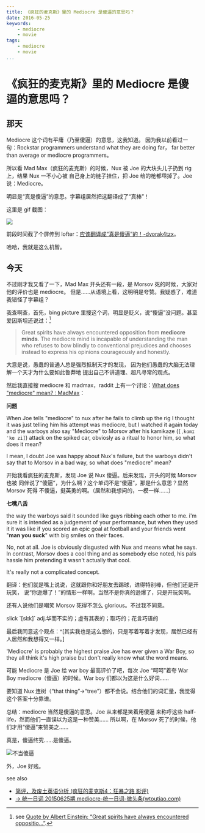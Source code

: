 ```yaml
---
title: 《疯狂的麦克斯》里的 Mediocre 是傻逼的意思吗？
date: 2016-05-25
keywords:
    - mediocre
    - movie
tags:
    - mediocre
    - movie
...
```


《疯狂的麦克斯》里的 Mediocre 是傻逼的意思吗？
=============================================

## 那天

Mediocre 这个词有平庸（乃至傻逼）的意思，这我知道。
因为我以前看过一句：Rockstar programmers understand what they are doing far，
far better than average or mediocre programmers。

所以看 Mad Max（疯狂的麦克斯）的时候，Nux 被 Joe 的大块头儿子扔到 rig 上，结果 Nux 一不小心被
自己身上的链子挂住，把 Joe 给的枪都甩掉了。Joe 说：Mediocre。

明显是“真是傻逼”的意思。字幕组居然把这翻译成了“真棒”！

这里是 gif 截图：

![](http://whudoc.qiniudn.com/2016/mediocre.gif)

前段时间截了个屏传到 lofter：[应该翻译成“真是傻逼”的！-dvorak4tzx](http://dvorak4tzx.lofter.com/post/1d4021c8_ad828c7)。

哈哈，我就是这么机智。

## 今天

不过刚才我又看了一下，Mad Max 开头还有一段，是 Morsov 死的时候，大家对他的评价也是 mediocre。
但是……从语境上看，这明明是夸赞。我疑惑了，难道我错怪了字幕组？

我查啊查，首先，bing picture 里搜这个词，明显是贬义，说“傻逼”没问题。甚至爱因斯坦还说过：[^einstein]

> Great spirits have always encountered opposition from **mediocre minds**. The
> mediocre mind is incapable of understanding the man who refuses to bow
> blindly to conventional prejudices and chooses instead to express his
> opinions courageously and honestly.

大意是说，愚蠢的普通人总是强烈抵制天才的发现，
因为他们愚蠢的大脑无法理解一个天才为什么要如此鲁莽地
提出自己不讲道理、超凡寻常的观点。

[^einstein]: see [Quote by Albert Einstein: “Great spirits have always
    encountered oppositio...”](http://www.goodreads.com/quotes/470750-great-spirits-have-always-encountered-opposition-from-mediocre-minds-the).

然后我直接搜 mediocre 和 madmax，raddit 上有一个讨论：[What does "mediocre"
mean? : MadMax](https://www.reddit.com/r/MadMax/comments/36ouic/what_does_mediocre_mean/)：

**问题**

When Joe tells "mediocre" to nux after he fails to climb up the rig I thought
it was just telling him his attempt was mediocre, but I watched it again today
and the warboys also say "Mediocre" to Morsov after his kamikaze (`[ˌkɑmɪˈkɑ
zi]`) attack on the spiked car, obviosly as a ritual to honor him, so what does it mean?

I mean, I doubt Joe was happy about Nux's failure, but the warboys didn't say
that to Morsov in a bad way, so what does "mediocre" mean?

开始我看疯狂的麦克斯，发现 Joe 说 Nux 傻逼。后来发现，开头的时候 Morsov 也被
同伴说了“傻逼”，为什么啊？这个单词不是“傻逼”，那是什么意思？显然 Morsov 死得
不傻逼，挺英勇的啊。（居然和我想问的，一模一样……）

**七嘴八舌**

the way the warboys said it sounded like guys ribbing each other to me. i'm
sure it is intended as a judgement of your performance, but when they used
it it was like if you scored an epic goal at football and your friends went
"**man you suck**" with big smiles on their faces.

No, not at all. Joe is obviously disgusted with Nux and means what he says. In
contrast, Morsov does a cool thing and as somebody else noted, his pals hassle
him pretending it wasn't actually that cool.

It's really not a complicated concept.

翻译：他们就是嘴上说说，这就跟你和好朋友去踢球，进得特别棒，但他们还是开玩笑，
说“你逊爆了！”的情形一样啊。当然不是你真的逊爆了，只是开玩笑啊。

还有人说他们是嘲笑 Morsov 死得不怎么 glorious。不过我不同意。

<div class="tzx-hide">
slick `[slɪk]` adj.华而不实的；虚有其表的；取巧的；花言巧语的
</div>

最后我同意这个观点：^[其实我也是这么想的，只是写着写着才发现，居然已经有人居然和我想得又一样。]

'Mediocre' is probably the highest praise Joe has ever given a War Boy, so
they all think it's high praise but don't really know what the word means.

可能 Mediocre 是 Joe 给 war boy 最高评价了吧，每次 Joe “呵呵”着夸 War Boy
mediocre（傻逼）的时候。War boy 们都以为这是什么好词……

要知道 Nux 连树（“that thing”->“tree”）都不会说。结合他们的词汇量，我觉得这个答案十分靠谱。

总结：mediocre 当然是傻逼的意思。Joe 从来都是笑着用傻逼
来称呼这些 half-life，然而他们一直误以为这是一种赞美……
所以啊，在 Morsov 死了的时候，他们才用“傻逼”来赞美之……

真是，傻逼终究……是傻逼。

![不当傻逼](http://whudoc.qiniudn.com/2016/refuse-mediocrity.png)

外，Joe 好贱。

see also

-   [简评，及废土英语分析 (疯狂的麦克斯4：狂暴之路 影评)](https://movie.douban.com/review/7511936/)
-   [→ 统一日词 20150625期 mediocre-统一日词-微头条(wtoutiao.com)](http://www.wtoutiao.com/p/ha8kD5.html)
